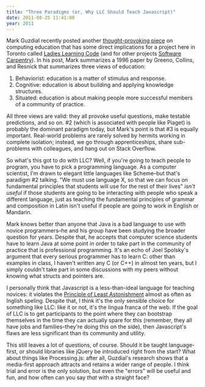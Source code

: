 ```yaml
---
title: "Three Paradigms (or, Why LLC Should Teach Javascript)"
date: 2011-08-25 11:41:08
year: 2011
---
```

Mark Guzdial recently posted another <a href="http://computinged.wordpress.com/2011/08/23/why-we-ought-to-teach-java-computing-education-and-social-practice/">thought-provoking piece</a> on computing education that has some direct implications for a project here in Toronto called <a href="http://ladieslearningcode.tumblr.com/">Ladies Learning Code</a> (and for other projects <a href="https://software-carpentry.org">Software Carpentry</a>). In his post, Mark summarizes a 1996 paper by Greeno, Collins, and Resnick that summarizes three views of education:
<ol>
  <li>Behaviorist: education is a matter of stimulus and response.</li>
  <li>Cognitive: education is about building and applying knowledge structures.</li>
  <li>Situated: education is about making people more successful members of a community of practice.</li>
</ol>
All three views are valid: they all provoke useful questions, make testable predictions, and so on. #2 (which is associated with people like Piaget) is probably the dominant paradigm today, but Mark's point is that #3 is equally important. Real-world problems are rarely solved by hermits working in complete isolation; instead, we go through apprenticeships, share sub-problems with colleagues, and hang out on Stack Overflow.

So what's this got to do with LLC? Well, if you're going to teach people to program, you have to pick a programming language. As a computer scientist, I'm drawn to elegant little languages like Scheme–but that's paradigm #2 talking. "We must use language X, so that we can focus on fundamental principles that students will use for the rest of their lives" <em>isn't useful</em> if those students are going to be interacting with people who speak a different language, just as teaching the fundamental principles of grammar and composition in Latin isn't useful if people are going to work in English or Mandarin.

Mark knows better than anyone that Java is a bad language to use with novice programmers–he and his group have been studying the broader question for years. Despite that, he accepts that computer science students have to learn Java at some point in order to take part in the community of practice that is professional programming. It's an echo of Joel Spolsky's argument that every serious programmer has to learn C: other than examples in class, I haven't written any C (or C++) in almost ten years, but I simply couldn't take part in some discussions with my peers without knowing what structs and pointers are.

I personally think that Javascript is a less-than-ideal language for teaching novices: it violates the <a href="http://en.wikipedia.org/wiki/Principle_of_least_astonishment">Principle of Least Astonishment</a> almost as often as Inglish speling. Despite that, I think it's the only sensible choice for something like LLC: like it or not, it's the lingua franca of the web. If the goal of LLC is to get participants to the point where they can bootstrap themselves in the time they can actually spare for this (remember, they all have jobs and families–they're doing this on the side), then Javascript's flaws are less significant than its community and utility.

This still leaves a lot of questions, of course. Should it be taught language-first, or should libraries like jQuery be introduced right from the start? What about things like Processing.js: after all, Guzdial's research shows that a media-first approach attracts and retains a wider range of people. I think trial and error is the only solution, but even the "errors" will be useful and fun, and how often can you say <em>that</em> with a straight face?
